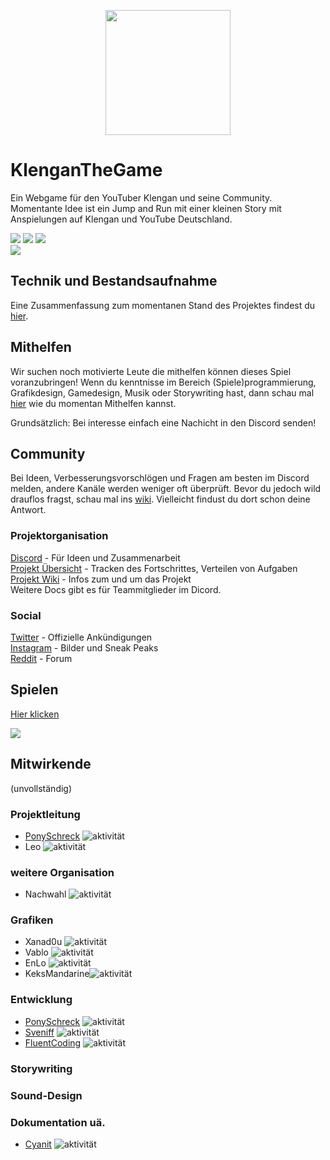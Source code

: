 <p align="center">
  <img src="https://raw.githubusercontent.com/klenganthegame/KlenganTheGame/master/sprites/icons/Icon1024.png" 
       width="200" height="200" />
</p>

</p>

# KlenganTheGame
Ein Webgame für den YouTuber Klengan und seine Community.
Momentante Idee ist ein Jump and Run mit einer kleinen Story mit Anspielungen auf Klengan und YouTube Deutschland. 

![](https://img.shields.io/badge/Engine-Godot-blue.svg)
![](https://img.shields.io/badge/Version-0.0-green.svg) 
![](https://img.shields.io/badge/License-GNU_GPLv2-green.svg)
<br>
![](https://img.shields.io/github/issues/KlenganTheGame/KlenganTheGame)
## Technik und Bestandsaufnahme
Eine Zusammenfassung zum momentanen Stand des Projektes findest du [hier](https://github.com/klenganthegame/KlenganTheGame/wiki/Momentaner-Stand).

## Mithelfen
Wir suchen noch motivierte Leute die mithelfen können dieses Spiel voranzubringen! 
Wenn du kenntnisse im Bereich (Spiele)programmierung, Grafikdesign, Gamedesign, Musik oder Storywriting hast, dann schau mal [hier](https://github.com/klenganthegame/KlenganTheGame/wiki/Mithelfen) wie du momentan Mithelfen kannst.

Grundsätzlich: Bei interesse einfach eine Nachicht in den Discord senden!

## Community
Bei Ideen, Verbesserungsvorschlögen und Fragen am besten im Discord melden, andere Kanäle werden weniger oft überprüft.
Bevor du jedoch wild drauflos fragst, schau mal ins [wiki](https://github.com/klenganthegame/KlenganTheGame/wiki). Vielleicht findust du dort schon deine Antwort.

### Projektorganisation
[Discord](https://bit.ly/ktg-discord) - Für Ideen und Zusammenarbeit   
[Projekt Übersicht](https://tree.taiga.io/project/itsleo-klengan-the-game/timeline) - Tracken des Fortschrittes, Verteilen von Aufgaben   
[Projekt Wiki](https://github.com/klenganthegame/KlenganTheGame/wiki) - Infos zum und um das Projekt   
Weitere Docs gibt es für Teammitglieder im Dicord.

### Social
[Twitter](https://twitter.com/KlengantheGame_) - Offizielle Ankündigungen   
[Instagram](https://www.instagram.com/klengan_the_game/) - Bilder und Sneak Peaks   
[Reddit](https://www.reddit.com/r/KlenganTheGame/) - Forum    

## Spielen
[Hier klicken](https://klenganthegame.github.io/KlenganTheGame/index.html)

![](https://cdn.discordapp.com/attachments/571696895085248512/572003302271746058/Fred_Scaled.png)

## Mitwirkende
(unvollständig)

### Projektleitung
* [PonySchreck](https://divirad.com) ![aktivität](https://img.shields.io/badge/Aktivität-aktiv-greeb.svg)
* Leo ![aktivität](https://img.shields.io/badge/Aktivität-inaktiv-inactive.svg)

### weitere Organisation
* Nachwahl ![aktivität](https://img.shields.io/badge/Aktivität-aktiv-greeb.svg)

### Grafiken
* Xanad0u ![aktivität](https://img.shields.io/badge/Aktivität-inaktiv-inactive.svg)
* Vablo ![aktivität](https://img.shields.io/badge/Aktivität-als_Grafiker_ausgetreten-inactive.svg)
* EnLo ![aktivität](https://img.shields.io/badge/Aktivität-inaktiv-inactive.svg)
* KeksMandarine![aktivität](https://img.shields.io/badge/Aktivität-inaktiv-inactive.svg)

### Entwicklung
* [PonySchreck](https://divirad.com) ![aktivität](https://img.shields.io/badge/Aktivität-aktiv-greeb.svg)
* [Sveniff](https://github.com/Sveniff) ![aktivität](https://img.shields.io/badge/Aktivität-aktiv-greeb.svg)
* [FluentCoding](https://github.com/FluentCoding) ![aktivität](https://img.shields.io/badge/Aktivität-ausgeschlossen-inactive.svg)

### Storywriting

### Sound-Design 

### Dokumentation uä.
* [Cyanit](https://github.com/cyanit) ![aktivität](https://img.shields.io/badge/Aktivität-inaktiv-inactive.svg)
